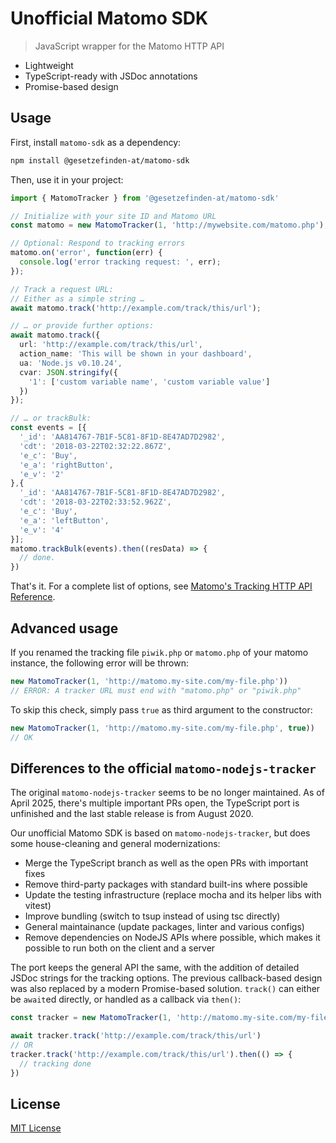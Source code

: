 # Unofficial Matomo SDK

> JavaScript wrapper for the Matomo HTTP API

- Lightweight
- TypeScript-ready with JSDoc annotations
- Promise-based design

## Usage

First, install `matomo-sdk` as a dependency:

```sh
npm install @gesetzefinden-at/matomo-sdk
```

Then, use it in your project:

```ts
import { MatomoTracker } from '@gesetzefinden-at/matomo-sdk'

// Initialize with your site ID and Matomo URL
const matomo = new MatomoTracker(1, 'http://mywebsite.com/matomo.php');

// Optional: Respond to tracking errors
matomo.on('error', function(err) {
  console.log('error tracking request: ', err);
});

// Track a request URL:
// Either as a simple string …
await matomo.track('http://example.com/track/this/url');

// … or provide further options:
await matomo.track({
  url: 'http://example.com/track/this/url',
  action_name: 'This will be shown in your dashboard',
  ua: 'Node.js v0.10.24',
  cvar: JSON.stringify({
    '1': ['custom variable name', 'custom variable value']
  })
});

// … or trackBulk:
const events = [{
  '_id': 'AA814767-7B1F-5C81-8F1D-8E47AD7D2982',
  'cdt': '2018-03-22T02:32:22.867Z',
  'e_c': 'Buy',
  'e_a': 'rightButton',
  'e_v': '2'
},{
  '_id': 'AA814767-7B1F-5C81-8F1D-8E47AD7D2982',
  'cdt': '2018-03-22T02:33:52.962Z',
  'e_c': 'Buy',
  'e_a': 'leftButton',
  'e_v': '4'
}];
matomo.trackBulk(events).then((resData) => {
  // done.
})
```

That's it. For a complete list of options, see [Matomo's Tracking HTTP API Reference](https://developer.matomo.org/api-reference/tracking-api).

## Advanced usage

If you renamed the tracking file `piwik.php` or `matomo.php` of your matomo instance, the following error will be thrown:

```ts
new MatomoTracker(1, 'http://matomo.my-site.com/my-file.php'))
// ERROR: A tracker URL must end with "matomo.php" or "piwik.php"
```

To skip this check, simply pass `true` as third argument to the constructor:

```ts
new MatomoTracker(1, 'http://matomo.my-site.com/my-file.php', true))
// OK
```

## Differences to the official `matomo-nodejs-tracker`

The original `matomo-nodejs-tracker` seems to be no longer maintained. As of April 2025, there's multiple important PRs open, the TypeScript port is unfinished and the last stable release is from August 2020.

Our unofficial Matomo SDK is based on `matomo-nodejs-tracker`, but does some house-cleaning and general modernizations:
- Merge the TypeScript branch as well as the open PRs with important fixes
- Remove third-party packages with standard built-ins where possible
- Update the testing infrastructure (replace mocha and its helper libs with vitest)
- Improve bundling (switch to tsup instead of using tsc directly)
- General maintainance (update packages, linter and various configs)
- Remove dependencies on NodeJS APIs where possible, which makes it possible to run both on the client and a server

The port keeps the general API the same, with the addition of detailed JSDoc strings for the tracking options. The previous callback-based design was also replaced by a modern Promise-based solution. `track()` can either be `await`ed directly, or handled as a callback via `then()`:

```ts
const tracker = new MatomoTracker(1, 'http://matomo.my-site.com/my-file.php)

await tracker.track('http://example.com/track/this/url')
// OR
tracker.track('http://example.com/track/this/url').then(() => {
  // tracking done
})
```

## License

[MIT License](http://en.wikipedia.org/wiki/MIT_License)
